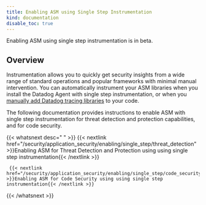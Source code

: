 ```yaml
---
title: Enabling ASM using Single Step Instrumentation 
kind: documentation
disable_toc: true
---
```


<div class="alert alert-info">Enabling ASM using single step instrumentation is in beta.</div>

## Overview

Instrumentation allows you to quickly get security insights from a wide range of standard operations and popular frameworks with minimal manual intervention. You can automatically instrument your ASM libraries when you install the Datadog Agent with single step instrumentation, or when you [manually add Datadog tracing libraries][1] to your code.

The following documentation provides instructions to enable ASM with single step instrumentation for threat detection and protection capabilities, and for code security. 

{{< whatsnext desc=" " >}}
    {{< nextlink href="/security/application_security/enabling/single_step/threat_detection" >}}Enabling ASM for Threat Detection and Protection using using single step instrumentation{{< /nextlink >}}

     {{< nextlink href="/security/application_security/enabling/single_step/code_security" >}}Enabling ASM for Code Security using using single step instrumentation{{< /nextlink >}}
{{< /whatsnext >}}

[1]:/security/application_security/enabling/tracing_libraries/